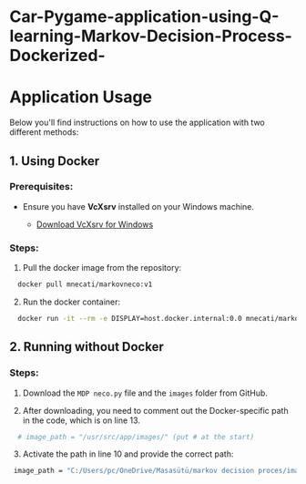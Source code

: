 # Car-Pygame-application-using-Q-learning-Markov-Decision-Process-Dockerized-

# Application Usage

Below you'll find instructions on how to use the application with two different methods:

## 1. Using Docker

### Prerequisites:

- Ensure you have **VcXsrv** installed on your Windows machine.
  
  - [Download VcXsrv for Windows](https://sourceforge.net/projects/vcxsrv/)

### Steps:

1. Pull the docker image from the repository:
   
 ```bash
   docker pull mnecati/markovneco:v1
```

2. Run the docker container:

 ```bash
   docker run -it --rm -e DISPLAY=host.docker.internal:0.0 mnecati/markovneco:v1
```

## 2. Running without Docker

### Steps:

1. Download the `MDP neco.py` file and the `images` folder from GitHub.

2. After downloading, you need to comment out the Docker-specific path in the code, which is on line 13.

 ```bash
   # image_path = "/usr/src/app/images/" (put # at the start)
```

3. Activate the path in line 10 and provide the correct path:

  ```bash
   image_path = "C:/Users/pc/OneDrive/Masasütü/markov decision proces/images/" (remove # at the start)
  ```
